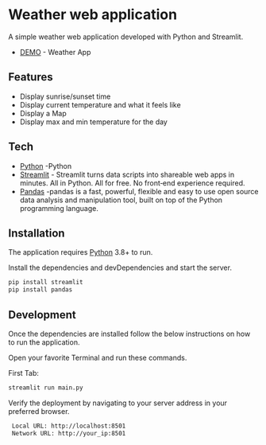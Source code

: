 # Weather web application
A simple weather web application developed with Python and Streamlit.
- [DEMO](https://share.streamlit.io/erfan231/weather_web_application/main/main.py) - Weather App


## Features

- Display sunrise/sunset time
- Display current temperature and what it feels like
- Display a Map
- Display max and min temperature for the day



## Tech
- [Python](https://www.python.org/) -Python
- [Streamlit](https://streamlit.io/) - Streamlit turns data scripts into shareable web apps in minutes. All in Python. All for free. No front‑end experience required.
- [Pandas](https://pandas.pydata.org/) -pandas is a fast, powerful, flexible and easy to use open source data analysis and manipulation tool,
built on top of the Python programming language.

## Installation

The application requires [Python](https://www.python.org/) 3.8+ to run.

Install the dependencies and devDependencies and start the server.

```sh
pip install streamlit
pip install pandas
```

## Development
Once the dependencies are installed follow the below instructions on how to run the application.

Open your favorite Terminal and run these commands.

First Tab:

```sh
streamlit run main.py
```



Verify the deployment by navigating to your server address in
your preferred browser.

```sh
 Local URL: http://localhost:8501
 Network URL: http://your_ip:8501
```


